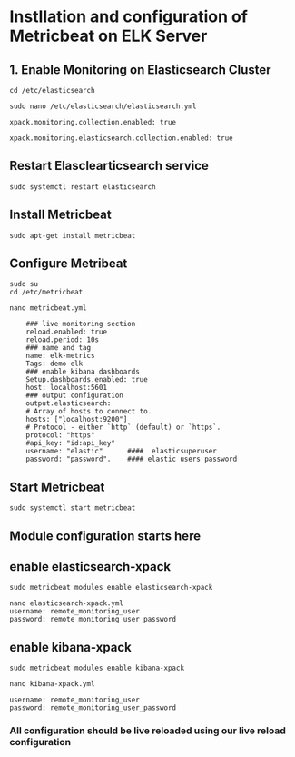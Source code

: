 # Instllation and configuration of Metricbeat on ELK Server


## 1. Enable Monitoring on Elasticsearch Cluster

    cd /etc/elasticsearch

    sudo nano /etc/elasticsearch/elasticsearch.yml

    xpack.monitoring.collection.enabled: true

    xpack.monitoring.elasticsearch.collection.enabled: true


## Restart Elasclearticsearch service

    sudo systemctl restart elasticsearch

## Install Metricbeat

    sudo apt-get install metricbeat

## Configure Metribeat




    sudo su
    cd /etc/metricbeat

    nano metricbeat.yml

        ### live monitoring section 
        reload.enabled: true
        reload.period: 10s
        ### name and tag
        name: elk-metrics
        Tags: demo-elk
        ### enable kibana dashboards
        Setup.dashboards.enabled: true
        host: localhost:5601
        ### output configuration
        output.elasticsearch:
        # Array of hosts to connect to.
        hosts: ["localhost:9200"]
        # Protocol - either `http` (default) or `https`.
        protocol: "https"
        #api_key: "id:api_key"
        username: "elastic"      ####  elasticsuperuser
        password: "password".    #### elastic users password

## Start Metricbeat

    sudo systemctl start metricbeat

## Module configuration starts here

## enable elasticsearch-xpack

    sudo metricbeat modules enable elasticsearch-xpack

    nano elasticsearch-xpack.yml
    username: remote_monitoring_user
    password: remote_monitoring_user_password


## enable kibana-xpack

    sudo metricbeat modules enable kibana-xpack

    nano kibana-xpack.yml
    
    username: remote_monitoring_user
    password: remote_monitoring_user_password



### All configuration should be live reloaded using our live reload configuration




